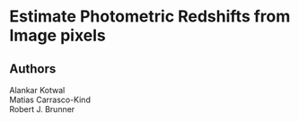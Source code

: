 # Estimate Photometric Redshifts from Image pixels

## Authors
Alankar Kotwal  
Matias Carrasco-Kind  
Robert J. Brunner

